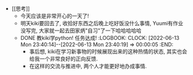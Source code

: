 - [[思考]]
	- 今天应该是非常开心的一天了!
	- 明天kiki要回去了, 收拾好东西之后晚上吃好饭没什么事情, Yuumi有作业没写完, 大家就一起去田家炳"自习"了一下哈哈哈哈哈
	- DONE 教kiki学python! 任务达成!
	  :LOGBOOK:
	  CLOCK: [2022-06-13 Mon 23:40:14]--[2022-06-13 Mon 23:40:19] =>  00:00:05
	  :END:
		- 事后想, kiki在学习新事物的时候展现出来的这种热情的状态, 其实也会给我一个非常良好的正向反馈.
		- 在这样的交流与推进中, 两个人才能更好地办成事情.